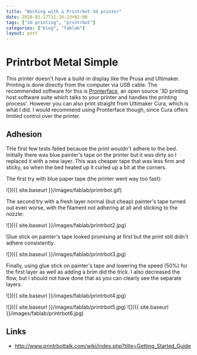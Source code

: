```yaml
---
title: "Working with a Printrbot 3d printer"
date: 2020-01-17T11:10:23+02:00
tags: ["3d printing", "printrbot"]
categories: ["blog", "fablab"]
layout: post
---
```


# Printrbot Metal Simple
This printer doesn't have a build-in display like the Prusa and Ultimaker. Printing is done directly from the computer via USB cable. The recommended software for this is [Pronterface](https://www.pronterface.com/), an open source '3D printing host software suite which talks to your printer and handles the printing process'. However you can also print straight from Ultimaker Cura, which is what I did. I would recommend using Pronterface though, since Cura offers limited control over the printer. 

## Adhesion
THe first few tests failed because the print wouldn't adhere to the bed. Initially there was blue painter's tape on the printer but it was dirty so I replaced it with a new layer. This was cheaper tape that was less firm and sticky, so when the bed heated up it curled up a bit at the corners. 

The first try with blue paper tape (the printer went way too fast):

![]({{ site.baseurl }}/images/fablab/printrbot.gif)

The second try with a fresh layer normal (but cheap) painter's tape turned out even worse, with the filament not adhering at all and sticking to the nozzle:

![]({{ site.baseurl }}/images/fablab/printrbot2.jpg)

Glue stick on painter's tape looked promising at first but the print still didn't adhere consistently.

![]({{ site.baseurl }}/images/fablab/printrbot3.jpg)

Finally, using glue stick on painter's tape and lowering the speed (50%) for the first layer as well as adding a brim did the trick. I also decreased the flow, but I should not have done that as you can clearly see the separate layers.

![]({{ site.baseurl }}/images/fablab/printrbot4.jpg)

<div markdown="1" class="row-2">
![]({{ site.baseurl }}/images/fablab/printrbot5.jpg)
![]({{ site.baseurl }}/images/fablab/printrbot6.jpg)
</div>


## Links
- <http://www.printrbottalk.com/wiki/index.php?title=Getting_Started_Guide>